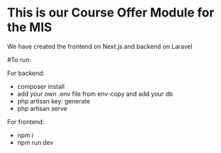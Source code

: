 # This is our Course Offer Module for the MIS

We have created the frontend on Next.js and backend on Laravel

#To run:

For backend: 
- composer install
- add your own .env file from env-copy and add your db
- php artisan key: generate
- php artisan serve

For frontend:
- npm i
- npm run dev

